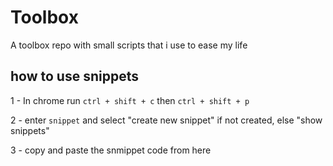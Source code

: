# Toolbox
A toolbox repo with small scripts that i use to ease my life

## how to use snippets
1 - In chrome run `ctrl + shift + c` then `ctrl + shift + p`

2 - enter `snippet` and select "create new snippet" if not created, else "show snippets"

3 - copy and paste the snmippet code from here
